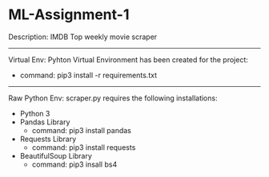 # ML-Assignment-1
Description: IMDB Top weekly movie scraper 

-------------------------------------------------------------------------

Virtual Env: Pyhton Virtual Environment has been created for the project:
- command: pip3 install -r requirements.txt

-------------------------------------------------------------------------

Raw Python Env: scraper.py requires the following installations:
- Python 3
- Pandas Library 
  - command: pip3 install pandas
- Requests Library
  - command: pip3 install requests 
- BeautifulSoup Library
  - command: pip3 insall bs4

